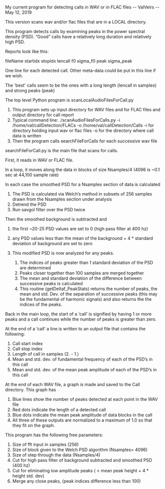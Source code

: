 My current program for detecting calls in WAV or in FLAC files   --  ValVeirs --            May 12, 2019

This version scans wav and/or flac files that are in a LOCAL directory.

This program detects calls by examining peaks in the power spectral density (PSD).  “Good” calls have a relatively long duration and relatively high PSD.

Reports look like this:

fileName	startidx	stopidx	lencall	f0	sigma_f0	peak	sigma_peak

One line for each detected call.  Other meta-data could be put in this line if we wish.

The 'best' calls seem to be the ones with a long length (lencall in samples) and strong peaks (peak)


The top level Python program is scanLocalAudioFilesForCall.py

1. This program sets up input directory for WAV files and for FLAC files and output directory for call report
2. Typical command line: ./scanAudioFilesForCalls.py -i /home/val/callDetection/FLACs -o /home/val/callDetection/Calls
          -i for directory holding input wav or flac files  -o for the directory where call data is written
3. Then the program calls searchFileForCalls for each successive wav file

searchFileForCall.py is the main file that scans for calls.

First, it reads in WAV or FLAC file.

In a loop, it moves along the data in blocks of size Nsamples/4 (4096 is ~0.1 sec at 44,100 sample rate)

In each case the smoothed PSD for a Nsamples section of data is calculated
1.  The PSD is calculated via Welch’s method in subsets of 256 samples drawn from the Nsamples section under analysis
2.  Detrend the PSD
3.  Run savgol filter over the PSD twice

Then the smoothed background is subtracted and 
1.  the first ~20-25 PSD values are set to 0 (high pass filter at 400 hz)
2.  any PSD values less than the mean of the background + 4 * standard deviation of background are set to zero
3.  This modified PSD is now analyzed for any peaks.

    1. The indices of peaks greater than 1 standard deviation of the PSD are determined
    2. Peaks closer together than 100 samples are merged together
    3. The mean and standard deviation of the difference between successive peaks is calculated
    4. This routine (getDeltaf_PeakStats) returns the number of peaks, the mean and std. Dev. of the separation of successive peaks (this may be the fundamental of harmonic signals) and also returns the the indices of the peaks.       

Back in the main loop, the start of a ‘call’ is signified by having 1 or more peaks and a call continues while the number of peaks is greater than zero.

At the end of a ‘call’ a line is written to an output file that contains the following:
1. Call start index
2. Call stop index
3. Length of call in samples (2. - 1.)
4. Mean and std. dev. of fundamental frequency of each of the PSD’s in this call
5. Mean and std. dev. of the mean peak amplitude of each of the PSD’s in this call

At the end of each WAV file, a graph is made and saved to the Call directory.  This graph has
1. Blue lines show the number of peaks detected at each point in the WAV file
2. Red dots indicate the length of a detected call
3. Blue dots indicate the mean peak amplitude of data blocks in the call
4. All three of these outputs are normalized to a maximum of 1.0 so that they fit on the graph.

This program has the following free parameters:
1. Size of fft input in samples (256)
2. Size of block given to the Welch PSD algorithm (Nsamples= 4096)
3. Size of step through the data (Nsamples/4)
4. Cut for high pass filter of background subtracted and smoothed PSD (400 hz)
5. Cut for eliminating low amplitude peaks ( < mean peak height + 4 * height std. dev)
6. Merge any close peaks, (peak indices difference  less than 100)







